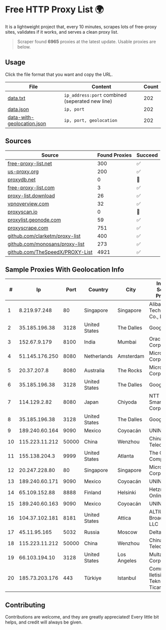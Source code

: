 
# Free HTTP Proxy List 🌍

It is a lightweight project that, every 10 minutes, scrapes lots of free-proxy sites, validates if it works, and serves a clean proxy list.


> Scraper found **6965** proxies at the latest update. Usable proxies are below.

## Usage

Click the file format that you want and copy the URL.


|File|Content|Count|
|----|-------|-----|
|[data.txt](https://raw.githubusercontent.com/themiralay/Proxy-List-World/master/data.txt)|`ip_address:port` combined (seperated new line)|202|
|[data.json](https://raw.githubusercontent.com/themiralay/Proxy-List-World/master/data.json)|`ip, port`|202|
|[data-with-geolocation.json](https://raw.githubusercontent.com/themiralay/Proxy-List-World/master/data-with-geolocation.json)|`ip, port, geolocation`|202|

## Sources

|Source|Found Proxies|Succeed|
|------|-------------|-------|
|[free-proxy-list.net](https://free-proxy-list.net)|300|✅|
|[us-proxy.org](https://www.us-proxy.org)|200|✅|
|[proxydb.net](http://proxydb.net)|0|🚫|
|[free-proxy-list.com](https://free-proxy-list.com/?page=&port=&type%5B%5D=http&type%5B%5D=https&up_time=0&search=Search)|3|✅|
|[proxy-list.download](https://www.proxy-list.download/HTTP)|26|✅|
|[vpnoverview.com](https://vpnoverview.com/privacy/anonymous-browsing/free-proxy-servers)|32|✅|
|[proxyscan.io](https://www.proxyscan.io)|0|🚫|
|[proxylist.geonode.com](https://proxylist.geonode.com/api/proxy-list?limit=300&page=1&sort_by=lastChecked&sort_type=desc&protocols=http,https)|59|✅|
|[proxyscrape.com](https://api.proxyscrape.com/v2/?request=displayproxies&protocol=http&timeout=10000&country=all&ssl=all&anonymity=all)|751|✅|
|[github.com/clarketm/proxy-list](https://raw.githubusercontent.com/clarketm/proxy-list/master/proxy-list-raw.txt)|400|✅|
|[github.com/monosans/proxy-list](https://raw.githubusercontent.com/monosans/proxy-list/main/proxies/http.txt)|273|✅|
|[github.com/TheSpeedX/PROXY-List](https://raw.githubusercontent.com/TheSpeedX/PROXY-List/master/http.txt)|4921|✅|


## Sample Proxies With Geolocation Info

|#|Ip|Port|Country|City|Internet Service Provider|
|-|--|----|-------|----|-------------------------|
|1|8.219.97.248|80|Singapore|Singapore|Alibaba (US) Technology Co., Ltd.|
|2|35.185.196.38|3128|United States|The Dalles|Google LLC|
|3|152.67.9.179|8100|India|Mumbai|Oracle Corporation|
|4|51.145.176.250|8080|Netherlands|Amsterdam|Microsoft Corporation|
|5|20.37.207.8|8080|Australia|The Rocks|Microsoft Corporation|
|6|35.185.196.38|3128|United States|The Dalles|Google LLC|
|7|114.129.2.82|8080|Japan|Chiyoda|NTT SmartConnect Corporation|
|8|35.185.196.38|3128|United States|The Dalles|Google LLC|
|9|189.240.60.164|9090|Mexico|Coyoacán|UNINET|
|10|115.223.11.212|50000|China|Wenzhou|China Telecom|
|11|155.138.204.3|9999|United States|Atlanta|The Constant Company|
|12|20.247.228.80|80|Singapore|Singapore|Microsoft Corporation|
|13|189.240.60.171|9090|Mexico|Coyoacán|UNINET|
|14|65.109.152.88|8888|Finland|Helsinki|Hetzner Online GmbH|
|15|189.240.60.163|9090|Mexico|Coyoacán|UNINET|
|16|104.37.102.181|8181|United States|Attica|ALTIUS Broadband, LLC|
|17|45.11.95.165|5032|Russia|Moscow|Delta Ltd|
|18|115.223.11.212|50000|China|Wenzhou|China Telecom|
|19|66.103.194.10|3128|United States|Los Angeles|Multacom Corporation|
|20|185.73.203.176|443|Türkiye|Istanbul|Comnet Bilgi Iletisim Teknolojileri Ticaret A.S.|



## Contributing

Contributions are welcome, and they are greatly appreciated! Every
little bit helps, and credit will always be given.

